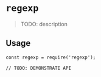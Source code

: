# `regexp`

> TODO: description

## Usage

```
const regexp = require('regexp');

// TODO: DEMONSTRATE API
```
